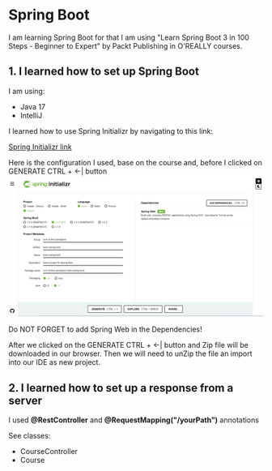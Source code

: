 # Spring Boot
I am learning Spring Boot for that I am using "Learn Spring Boot 3 in 100 Steps - Beginner to Expert" by Packt Publishing in O'REALLY courses.

## 1. I learned how to set up Spring Boot
I am using:
* Java 17
* IntelliJ

I learned how to use Spring Initializr by navigating to this link:

[Spring Initializr link](https://start.spring.io/)

Here is the configuration I used, base on the course and, before I clicked on GENERATE CTRL + <-| button
![Spring Boot Initializr](img/springInitializr.png)

Do NOT FORGET to add Spring Web in the Dependencies!

After we clicked on the GENERATE CTRL + <-| button and Zip file will be downloaded in our browser.
Then we will need to unZip the file an import into our IDE as new project.

## 2. I learned how to set up a response from a server
I used **@RestController** and **@RequestMapping("/yourPath")** annotations

See classes:
* CourseController
* Course